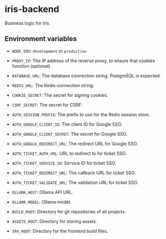 # iris-backend

Business logic for Iris.

## Environment variables

- `NODE_ENV`: `development` or `production`
- `PROXY_IP`: The IP address of the reverse proxy, to ensure that cookies
  function (optional).
- `DATABASE_URL`: The database connection string. PostgreSQL is expected.
- `REDIS_URL`: The Redis connection string.
- `COOKIE_SECRET`: The secret for signing cookies.
- `CSRF_SECRET`: The secret for CSRF.
- `AUTH_SESSION_PREFIX`: The prefix to use for the Redis session store.
- `AUTH_GOOGLE_CLIENT_ID`: The client ID for Google SSO.
- `AUTH_GOOGLE_CLIENT_SECRET`: The secret for Google SSO.
- `AUTH_GOOGLE_REDIRECT_URL`: The redirect URL for Google SSO.
- `AUTH_TICKET_AUTH_URL`: URL to redirect to for ticket SSO.
- `AUTH_TICKET_SERVICE_ID`: Service ID for ticket SSO.
- `AUTH_TICKET_REDIRECT_URL`: The callback URL for ticket SSO.
- `AUTH_TICKET_VALIDATE_URL`: The validation URL for ticket SSO.
- `OLLAMA_HOST`: Ollama API URL.
- `OLLAMA_MODEL`: Ollama model.

- `BUILD_ROOT`: Directory for git repositories of all projects.
- `ASSETS_ROOT`: Directory for storing assets.
- `SPA_ROOT`: Directory for the frontend build files.

